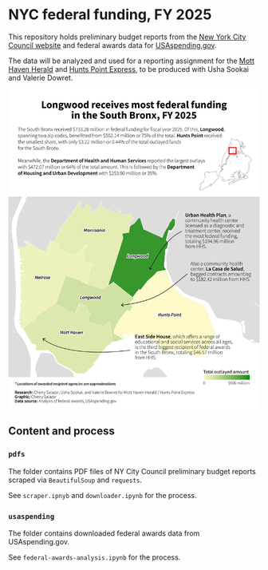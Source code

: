 # NYC federal funding, FY 2025

This repository holds preliminary budget reports from the [New York City Council website](https://council.nyc.gov/budget/fy2025/) and federal awards data for [USAspending.gov](https://www.usaspending.gov/search/?hash=966f5f0446cbe09c05fb1d16dee2885a&section=map). 

The data will be analyzed and used for a reporting assignment for the [Mott Haven Herald](https://motthavenherald.com/) and [Hunts Point Express](https://huntspointexpress.com/), to be produced with Usha Sookai and Valerie Dowret.

![image](viz/viz-map.png)

## Content and process


### `pdfs`

The folder contains PDF files of NY City Council preliminary budget reports scraped via `BeautifulSoup` and `requests`. 

See `scraper.ipnyb` and `downloader.ipynb` for the process. 

### `usaspending`

The folder contains downloaded federal awards data from USAspending.gov. 

See `federal-awards-analysis.ipynb` for the process.